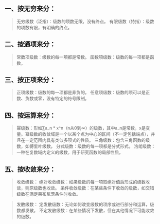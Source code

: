 ## 一、按无穷来分：

>无穷级数（泛指）：级数的项数无限，没有终点。
有限级数（特指）：级数的项数有限，有明确的终点。

## 二、按通项来分：

>常数项级数：级数的每一项都是常数。
函数项级数：级数的每一项都是函数。

## 三、按正项来分：

>正项级数：级数的每一项都是非负的。
任意项级数：级数的项可以是正数、负数或零，没有特定的符号限制。

## 四、按运算来分：

>幂级数：形如∑a_n * x^n（n从0到∞）的级数，其中a_n是常数，x是变量。幂级数的收敛域是一个以某个点为中心的区间（不一定包括端点），并且在一定范围内具有类似多项式的性质。
三角级数：包含三角函数的级数，如傅里叶级数。
分式级数：级数的每一项都是分式形式。
洛朗级数：一种在复数域内定义的级数，用于研究函数的局部性质。

## 五、按收敛来分：

>收敛级数：
绝对收敛级数：如果级数的每一项取绝对值后形成的级数收敛，则原级数也收敛。
条件收敛级数：在某些条件下收敛的级数，如交错级数在满足莱布尼茨条件时收敛。

>发散级数：
定发散级数：无论如何改变级数的项序或进行部分和运算，级数都发散。
不定发散级数：在某些情况下发散，但在其他情况下可能收敛的级数。